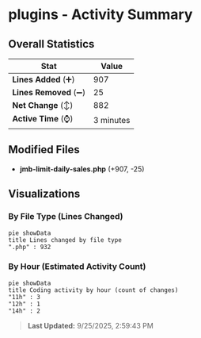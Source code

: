 # plugins - Activity Summary 

## Overall Statistics

| Stat                   | Value                                                             |
| ---------------------- | ----------------------------------------------------------------- |
| **Lines Added** (➕)   | 907                                          |
| **Lines Removed** (➖) | 25                                        |
| **Net Change** (↕)    | 882                |
| **Active Time** (⌚)   | 3 minutes |


## Modified Files
- **jmb-limit-daily-sales.php** (+907, -25)

## Visualizations

### By File Type (Lines Changed)

```mermaid
pie showData
title Lines changed by file type
".php" : 932
```

### By Hour (Estimated Activity Count)

```mermaid
pie showData
title Coding activity by hour (count of changes)
"11h" : 3
"12h" : 1
"14h" : 2
```


> **Last Updated:** 9/25/2025, 2:59:43 PM